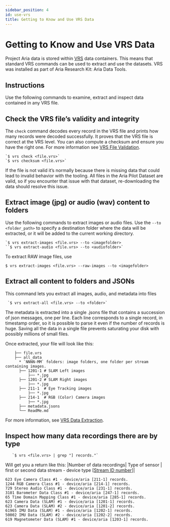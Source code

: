 ```yaml
---
sidebar_position: 4
id: use-vrs
title: Getting to Know and Use VRS Data
---
```


# Getting to Know and Use VRS Data

Project Aria data is stored within [VRS](https://facebookresearch.github.io/vrs/) data containers. This means that standard VRS commands can be used to extract and use the datasets. VRS was installed as part of Aria Research Kit: Aria Data Tools.


## Instructions

Use the following commands to examine, extract and inspect data contained in any VRS file.


## Check the VRS file’s validity and integrity

The `check` command decodes every record in the VRS file and prints how many records were decoded successfully. It proves that the VRS file is correct at the VRS level. You can also compute a checksum and ensure you have the right one. For more information see [VRS File Validation](https://facebookresearch.github.io/vrs/docs/VrsCliTool#file-validation).


```
`$ vrs check <file.vrs>`
`$ vrs checksum <file.vrs>`
```


If the file is not valid it’s normally because there is missing data that could lead to invalid behavior with the tooling. All files in the Aria Pilot Dataset are valid, so if you encounter that issue with that dataset, re-downloading the data should resolve this issue.


## Extract image (jpg) or audio (wav) content to folders

Use the following commands to extract images or audio files.  Use the `--to <folder_path>` to specify a destination folder where the data will be extracted, or it will be added to the current working directory.


```
`$ vrs extract-images <file.vrs> --to <imagefolder>
``$ vrs extract-audio <file.vrs> --to <audiofolder>`
```


To extract RAW image files, use


```
$ vrs extract-images <file.vrs> --raw-images --to <imagefolder>
```



## Extract all content to folders and JSONs

This command lets you extract all images, audio, and metadata into files


```
 `$ vrs extract-all <file.vrs> --to <folder>`
```


The metadata is extracted into a single .jsons file that contains a succession of json messages, one per line. Each line corresponds to a single record, in timestamp order, so it is possible to parse it even if the number of records is huge. Saving all the data in a single file prevents saturating your disk with possibly millions of small files.

Once extracted, your file will look like this:


```
    ├── file.vrs
    ├── all_data
      * `NNNN-MM` folders: image folders, one folder per stream containing images.
      ├── 1201-1 # SLAM Left images
          ├── *.jpg
      ├── 1201-2 # SLAM Right images
          ├── *.jpg
      ├── 211-1  # Eye Tracking images
          ├── *.jpg
      ├── 214-1  # RGB (Color) Camera images
          ├── *.jpg
      ├── metadata.jsons
      └── ReadMe.md
```


For more information, see [VRS Data Extraction](https://facebookresearch.github.io/vrs/docs/VrsCliTool#data-extraction).


## Inspect how many data recordings there are by type

```
   `$ vrs <file.vrs> | grep "] records."`
```


Will get you a return like this:
|Number of data recordings| Type of sensor | first or second data stream - device type [[Stream ID number](https://facebookresearch.github.io/vrs/docs/FileStructure)]|


```
623 Eye Camera Class #1 - device/aria [211-1] records.
1244 RGB Camera Class #1 - device/aria [214-1] records.
729 Stereo Audio Class #1 - device/aria [231-1] records.
3101 Barometer Data Class #1 - device/aria [247-1] records.
65 Time Domain Mapping Class #1 - device/aria [285-1] records.
623 Camera Data (SLAM) #1 - device/aria [1201-1] records.
623 Camera Data (SLAM) #2 - device/aria [1201-2] records.
61965 IMU Data (SLAM) #1 - device/aria [1202-1] records.
50002 IMU Data (SLAM) #2 - device/aria [1202-2] records.
619 Magnetometer Data (SLAM) #1 - device/aria [1203-1] records.

```
